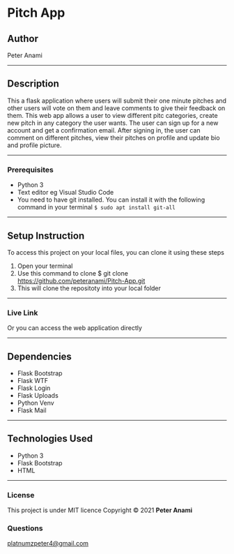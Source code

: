 # Pitch App
## Author
Peter Anami
*****
## Description
This a flask application where users will submit their one minute pitches and other users will vote on them and leave comments to give their feedback on them.
This web app allows a user to view different pitc categories, create new pitch in any category the user wants. The user can sign up for a new account and get a confirmation email. After signing in, the user can comment on different pitches, view their pitches on profile and update bio and profile picture.

*****
### Prerequisites
* Python 3
* Text editor eg Visual Studio Code
* You need to have git installed. You can install it with the following command in your terminal
`$ sudo apt install git-all`
*****
## Setup Instruction
To access this project on your local files, you can clone it using these steps
1. Open your terminal
1. Use this command to clone $ git clone https://github.com/peteranami/Pitch-App.git
1. This will clone the repositoty into your local folder
*****
### Live Link
Or you can access the web application directly 
******
## Dependencies
* Flask Bootstrap
* Flask WTF
* Flask Login
* Flask Uploads
* Python Venv
* Flask Mail
*****
## Technologies Used
* Python 3
* Flask Bootstrap
* HTML
*****
### License
This project is under MIT licence 
Copyright &copy; 2021 **Peter Anami**
### Questions
platnumzpeter4@gmail.com
